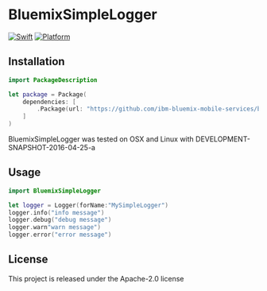 # BluemixSimpleLogger

[![Swift][swift-badge]][swift-url]
[![Platform][platform-badge]][platform-url]

## Installation

```swift
import PackageDescription

let package = Package(
    dependencies: [
        .Package(url: "https://github.com/ibm-bluemix-mobile-services/bluemix-simplelogger.git", majorVersion: 0, minor: 1)
    ]
)
```

BluemixSimpleLogger was tested on OSX and Linux with DEVELOPMENT-SNAPSHOT-2016-04-25-a 

## Usage

```swift
import BluemixSimpleLogger

let logger = Logger(forName:"MySimpleLogger")
logger.info("info message")
logger.debug("debug message")
logger.warn"warn message")
logger.error("error message")
```

## License

This project is released under the Apache-2.0 license

[swift-badge]: https://img.shields.io/badge/Swift-3.0-orange.svg
[swift-url]: https://swift.org
[platform-badge]: https://img.shields.io/badge/Platforms-OS%20X%20--%20Linux-lightgray.svg
[platform-url]: https://swift.org
